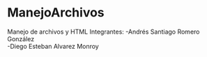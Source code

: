 # ManejoArchivos
Manejo de archivos y HTML
Integrantes:
  -Andrés Santiago Romero González  
  -Diego Esteban Alvarez Monroy
